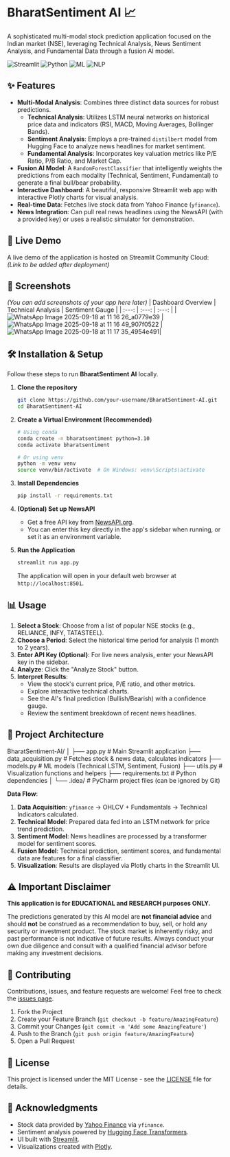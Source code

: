 # BharatSentiment AI 📈

A sophisticated multi-modal stock prediction application focused on the Indian market (NSE), leveraging Technical Analysis, News Sentiment Analysis, and Fundamental Data through a fusion AI model.

![Streamlit](https://img.shields.io/badge/UI-Streamlit-FF4B4B?style=for-the-badge)
![Python](https://img.shields.io/badge/Python-3.8%2B-blue?style=for-the-badge&logo=python)
![ML](https://img.shields.io/badge/Machine%20Learning-TensorFlow%20%7C%20Scikit--learn-FF6F00?style=for-the-badge)
![NLP](https://img.shields.io/badge/NLP-Transformers%20%7C%20NLTK-green?style=for-the-badge)

## ✨ Features

*   **Multi-Modal Analysis**: Combines three distinct data sources for robust predictions.
    *   **Technical Analysis**: Utilizes LSTM neural networks on historical price data and indicators (RSI, MACD, Moving Averages, Bollinger Bands).
    *   **Sentiment Analysis**: Employs a pre-trained `distilbert` model from Hugging Face to analyze news headlines for market sentiment.
    *   **Fundamental Analysis**: Incorporates key valuation metrics like P/E Ratio, P/B Ratio, and Market Cap.
*   **Fusion AI Model**: A `RandomForestClassifier` that intelligently weights the predictions from each modality (Technical, Sentiment, Fundamental) to generate a final bull/bear probability.
*   **Interactive Dashboard**: A beautiful, responsive Streamlit web app with interactive Plotly charts for visual analysis.
*   **Real-time Data**: Fetches live stock data from Yahoo Finance (`yfinance`).
*   **News Integration**: Can pull real news headlines using the NewsAPI (with a provided key) or uses a realistic simulator for demonstration.

## 🚀 Live Demo

A live demo of the application is hosted on Streamlit Community Cloud:  
*(Link to be added after deployment)*

## 📸 Screenshots

*(You can add screenshots of your app here later)*
| Dashboard Overview | Technical Analysis | Sentiment Gauge |
| :---: | :---: | :---: |
| ![WhatsApp Image 2025-09-18 at 11 16 26_a0779e39](https://github.com/user-attachments/assets/9ea6224d-134b-41f2-873b-edada0e48290) | ![WhatsApp Image 2025-09-18 at 11 16 49_907f0522](https://github.com/user-attachments/assets/30f3ec39-c48d-42d6-9783-dceaaf4cf202) | ![WhatsApp Image 2025-09-18 at 11 17 35_4954e491](https://github.com/user-attachments/assets/d983001f-39be-4e93-8fcb-0c1a01f46a4f)|

## 🛠️ Installation & Setup

Follow these steps to run **BharatSentiment AI** locally.

1.  **Clone the repository**
    ```bash
    git clone https://github.com/your-username/BharatSentiment-AI.git
    cd BharatSentiment-AI
    ```

2.  **Create a Virtual Environment (Recommended)**
    ```bash
    # Using conda
    conda create -n bharatsentiment python=3.10
    conda activate bharatsentiment

    # Or using venv
    python -m venv venv
    source venv/bin/activate  # On Windows: venv\Scripts\activate
    ```

3.  **Install Dependencies**
    ```bash
    pip install -r requirements.txt
    ```

4.  **(Optional) Set up NewsAPI**
    *   Get a free API key from [NewsAPI.org](https://newsapi.org/).
    *   You can enter this key directly in the app's sidebar when running, or set it as an environment variable.

5.  **Run the Application**
    ```bash
    streamlit run app.py
    ```
    The application will open in your default web browser at `http://localhost:8501`.

## 📊 Usage

1.  **Select a Stock**: Choose from a list of popular NSE stocks (e.g., RELIANCE, INFY, TATASTEEL).
2.  **Choose a Period**: Select the historical time period for analysis (1 month to 2 years).
3.  **Enter API Key (Optional)**: For live news analysis, enter your NewsAPI key in the sidebar.
4.  **Analyze**: Click the "Analyze Stock" button.
5.  **Interpret Results**:
    *   View the stock's current price, P/E ratio, and other metrics.
    *   Explore interactive technical charts.
    *   See the AI's final prediction (Bullish/Bearish) with a confidence gauge.
    *   Review the sentiment breakdown of recent news headlines.

## 🧠 Project Architecture
BharatSentiment-AI/
│
├── app.py # Main Streamlit application
├── data_acquisition.py # Fetches stock & news data, calculates indicators
├── models.py # ML models (Technical LSTM, Sentiment, Fusion)
├── utils.py # Visualization functions and helpers
├── requirements.txt # Python dependencies
│
└── .idea/ # PyCharm project files (can be ignored by Git) 

**Data Flow**:
1.  **Data Acquisition**: `yfinance` → OHLCV + Fundamentals → Technical Indicators calculated.
2.  **Technical Model**: Prepared data fed into an LSTM network for price trend prediction.
3.  **Sentiment Model**: News headlines are processed by a transformer model for sentiment scores.
4.  **Fusion Model**: Technical prediction, sentiment scores, and fundamental data are features for a final classifier.
5.  **Visualization**: Results are displayed via Plotly charts in the Streamlit UI.

## ⚠️ Important Disclaimer

**This application is for EDUCATIONAL and RESEARCH purposes ONLY.**

The predictions generated by this AI model are **not financial advice** and should **not** be construed as a recommendation to buy, sell, or hold any security or investment product. The stock market is inherently risky, and past performance is not indicative of future results. Always conduct your own due diligence and consult with a qualified financial advisor before making any investment decisions.

## 🤝 Contributing

Contributions, issues, and feature requests are welcome! Feel free to check the [issues page](https://github.com/your-username/BharatSentiment-AI/issues).

1.  Fork the Project
2.  Create your Feature Branch (`git checkout -b feature/AmazingFeature`)
3.  Commit your Changes (`git commit -m 'Add some AmazingFeature'`)
4.  Push to the Branch (`git push origin feature/AmazingFeature`)
5.  Open a Pull Request

## 📜 License

This project is licensed under the MIT License - see the [LICENSE](LICENSE) file for details.

## 🙏 Acknowledgments

*   Stock data provided by [Yahoo Finance](https://finance.yahoo.com/) via `yfinance`.
*   Sentiment analysis powered by [Hugging Face Transformers](https://huggingface.co/).
*   UI built with [Streamlit](https://streamlit.io/).
*   Visualizations created with [Plotly](https://plotly.com/).
     
